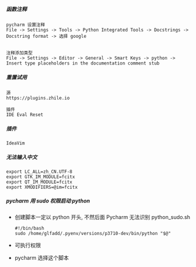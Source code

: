 ##### 函数注释

```
pycharm 设置注释
File -> Settings -> Tools -> Python Integrated Tools -> Docstrings -> Docstring format -> 选择 google


注释添加类型
File -> Settings -> Editor -> General -> Smart Keys -> python -> Insert type placeholders in the documentation comment stub
```

##### 重置试用

```
源
https://plugins.zhile.io

插件
IDE Eval Reset
```

##### 插件

```
IdeaVim
```

##### 无法输入中文

```
export LC_ALL=zh_CN.UTF-8
export GTK_IM_MODULE=fcitx
export QT_IM_MODULE=fcitx
export XMODIFIERS=@im=fcitx
```

##### pycharm 用 sudo 权限启动 python

- 创建脚本一定以 python 开头, 不然后面 Pycharm 无法识别 python_sudo.sh

  ```shell
  #!/bin/bash
  sudo /home/glfadd/.pyenv/versions/p3710-dev/bin/python "$@"
  ```

- 可执行权限

- pycharm 选择这个脚本

